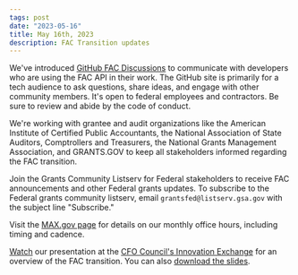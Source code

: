 ```yaml
---
tags: post
date: "2023-05-16"
title: May 16th, 2023
description: FAC Transition updates
---
```

We've introduced [GitHub FAC Discussions](https://github.com/GSA-TTS/FAC/discussions) to communicate with developers who are using the FAC API in their work. The GitHub site is primarily for a tech audience to ask questions, share ideas, and engage with other community members. It's open to federal employees and contractors. Be sure to review and abide by the code of conduct.

We're working with grantee and audit organizations like the American Institute of Certified Public Accountants, the National Association of State Auditors, Comptrollers and Treasurers, the National Grants Management Association, and GRANTS.GOV to keep all stakeholders informed regarding the FAC transition.

Join the Grants Community Listserv for Federal stakeholders to receive FAC announcements and other Federal grants updates.  To subscribe to the Federal grants community listserv, email `grantsfed@listserv.gsa.gov` with the subject line "Subscribe."

Visit the [MAX.gov page](https://community.max.gov/pages/viewpage.action?spaceKey=HHS&title=Federal+Audit+Clearinghouse+%28FAC%29+Transition) for details on our monthly office hours, including timing and cadence.

[Watch](https://vimeo.com/702983024/ec4e715952) our presentation at the [CFO Council's Innovation Exchange](https://www.cfo.gov/financial-assistance/resources/innovation-exchanges.html) for an overview of the FAC transition. You can also [download the slides](https://www.cfo.gov/wp-content/uploads/2022/20220421-April%20IEX%20FAC%20Slides.pdf).

